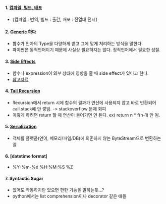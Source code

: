 #### 1. [컴파일, 빌드, 배포](https://itholic.github.io/qa-compile-build-deploy/#:~:text=%EC%A6%89%2C%20%EC%88%9C%EC%84%9C%EB%8C%80%EB%A1%9C%20%EB%B3%B4%EC%9E%90%EB%A9%B4%20%EC%BB%B4%ED%8C%8C%EC%9D%BC,%ED%95%9C%EB%8B%A4'%20%EB%9D%BC%EA%B3%A0%20%ED%91%9C%ED%98%84%ED%95%98%EA%B8%B0%EB%8F%84%20%ED%95%9C%EB%8B%A4.)
- {컴파일 : 번역, 빌드 : 출간, 배포 : 진열대 전시}

#### 2. [Generic 하다](https://soooprmx.com/archives/5852)
- 함수가 인자의 Type을 다양하게 받고 그에 맞게 처리하는 방식을 말한다.
- 파이썬은 동적언어이기 때문에 사실상 필요하지는 않다. 정적언어에서 필요한 성질.

#### 3. [Side Effects](https://runestone.academy/runestone/books/published/fopp/Functions/SideEffects.html)
- 함수나 expression이 외부 상태에 영향을 줄 때 side effect가 있다고 한다.
- [참고자료](https://dojang.io/mod/page/view.php?id=2358)

#### 4. [Tail Recursion](https://medium.com/@soyoung823/tail-recursion-%EA%BC%AC%EB%A6%AC-%EC%9E%AC%EA%B7%80-a84c2cd9a7e8)
- Recursion에서 return 시에 함수의 결과가 연산에 사용되지 않고 바로 반환되어 call stack에 안 쌓임. -> stackoverflow 문제 회피
- 이렇게 하려면 return 할 때 연산이 들어가면 안 된다. ex) return n * f(n-1) 안 됨.

#### 5. [Serialization](https://medium.com/@lunay0ung/basics-%EC%A7%81%EB%A0%AC%ED%99%94-serialization-%EB%9E%80-feat-java-2f3eb11e9a8#:~:text=%EC%A7%81%EB%A0%AC%ED%99%94%EB%9E%80%20%EA%B0%9D%EC%B2%B4%EB%A5%BC%20%EB%B0%94%EC%9D%B4%ED%8A%B8,%EC%83%9D%EC%84%B1%ED%95%98%EC%97%AC%20%EC%82%AC%EC%9A%A9%ED%95%98%EB%8A%94%20%EA%B2%83%EC%9D%B4%EB%8B%A4.)
- 객체를 플랫폼(언어, 메모리/파일/DB)에 의존하지 않는 ByteStream으로 변환하는 일

#### 6. [datetime format]
- %Y-%m-%d %H:%M:%S %Z

#### 7. Syntactic Sugar
- 없어도 작동하지만 있으면 편한 기능을 말하는듯...?
- python에서는 list comprehension이나 decorator 같은 애들
